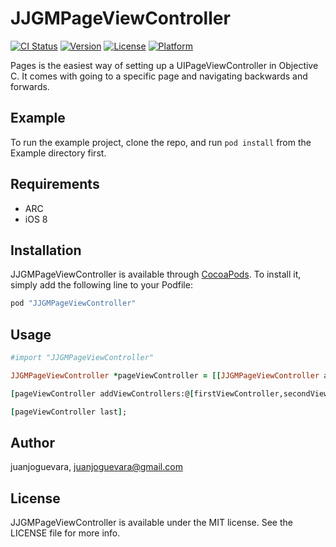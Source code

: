 # JJGMPageViewController

[![CI Status](http://img.shields.io/travis/juanjoguevara/JJGMPageViewController.svg?style=flat)](https://travis-ci.org/juanjoguevara/JJGMPageViewController)
[![Version](https://img.shields.io/cocoapods/v/JJGMPageViewController.svg?style=flat)](http://cocoapods.org/pods/JJGMPageViewController)
[![License](https://img.shields.io/cocoapods/l/JJGMPageViewController.svg?style=flat)](http://cocoapods.org/pods/JJGMPageViewController)
[![Platform](https://img.shields.io/cocoapods/p/JJGMPageViewController.svg?style=flat)](http://cocoapods.org/pods/JJGMPageViewController)

Pages is the easiest way of setting up a UIPageViewController in Objective C. It comes with  going to a specific page and navigating backwards and forwards.

## Example

To run the example project, clone the repo, and run `pod install` from the Example directory first.

## Requirements

* ARC
* iOS 8

## Installation

JJGMPageViewController is available through [CocoaPods](http://cocoapods.org). To install
it, simply add the following line to your Podfile:

```ruby
pod "JJGMPageViewController"
```

## Usage

```ruby
#import "JJGMPageViewController"

JJGMPageViewController *pageViewController = [[JJGMPageViewController alloc] init];

[pageViewController addViewControllers:@[firstViewController,secondViewController,thirdViewController]];

[pageViewController last];
```

## Author

juanjoguevara, juanjoguevara@gmail.com

## License

JJGMPageViewController is available under the MIT license. See the LICENSE file for more info.
